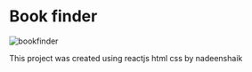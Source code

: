 #  Book finder


![bookfinder](https://user-images.githubusercontent.com/40923432/220915195-1eac787d-4c22-4c4f-bb87-8fde82972eb1.png)




This project was created using reactjs html css by nadeenshaik


